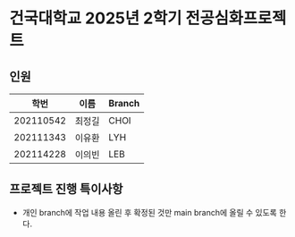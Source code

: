 # 건국대학교 2025년 2학기 전공심화프로젝트

## 인원

|학번|이름|Branch|
|----|---|-------|
|202110542|최정길|CHOI|
|202111343|이유환|LYH|
|202114228|이의빈|LEB|

## 프로젝트 진행 특이사항

- 개인 branch에 작업 내용 올린 후 확정된 것만 main branch에 올릴 수 있도록 한다.
